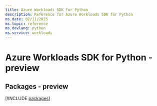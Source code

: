 ```yaml
---
title: Azure Workloads SDK for Python
description: Reference for Azure Workloads SDK for Python
ms.date: 02/11/2025
ms.topic: reference
ms.devlang: python
ms.service: workloads
---
```

# Azure Workloads SDK for Python - preview
## Packages - preview
[!INCLUDE [packages](workloads-index.md)]